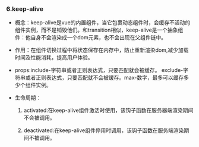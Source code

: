    ### 6.keep-alive 

  * 概念：keep-alive是vue的内置组件，当它包裹动态组件时，会缓存不活动的组件实例，而不是销毁他们。和transition相似，keep-alive是一个抽象组件：他自身不会渲染成一个dom元素，也不会出现在父组件链中。 

  * 作用：在组件切换过程中将状态保存在内存中，防止重新渲染dom,减少加载时间及性能消耗，提高用户体验。 

  * props:include-字符串或者正则表达式，只要匹配就会被缓存。 exclude-字符串或者正则表达式，只要匹配就不会被缓存。max-数字，最多可以缓存多少个组件实例。 

  * 生命周期： 
    1. activated:在keep-alive组件激活时使用，该钩子函数在服务器端渲染期间不会被调用。 

    2. deactivated:在keep-alive组件停用时调用，该钩子函数在服务端渲染期间不被调用。 

